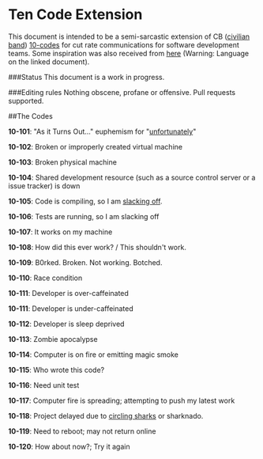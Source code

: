 # Ten Code Extension

This document is intended to be a semi-sarcastic extension of CB ([civilian band](https://en.wikipedia.org/wiki/Citizens_band_radio)) [10-codes](http://www.truckroadservice.com/10_codes.html) for cut rate communications for software development teams. Some inspiration was also received from [here](https://github.com/joho/7XX-rfc]) (Warning: Language on the linked document).

###Status
This document is a work in progress.

###Editing rules
Nothing obscene, profane or offensive. Pull requests supported.

##The Codes

**10-101**: "As it Turns Out..." euphemism for "[unfortunately](http://dilbert.com/strip/2011-09-16)"

**10-102**: Broken or improperly created virtual machine

**10-103**: Broken physical machine

**10-104**: Shared development resource (such as a source control server or a issue tracker) is down

**10-105**: Code is compiling, so I am [slacking off](https://xkcd.com/303/).

**10-106**: Tests are running, so I am slacking off

**10-107**: It works on my machine

**10-108**: How did this ever work? / This shouldn't work.

**10-109**: B0rked. Broken. Not working. Botched.

**10-110**: Race condition

**10-111**: Developer is over-caffeinated

**10-111**: Developer is under-caffeinated

**10-112**: Developer is sleep deprived

**10-113**: Zombie apocalypse

**10-114**: Computer is on fire or emitting magic smoke

**10-115**: Who wrote this code?

**10-116**: Need unit test

**10-117**: Computer fire is spreading; attempting to push my latest work

**10-118**: Project delayed due to [circling sharks](https://xkcd.com/349/) or sharknado.

**10-119**: Need to reboot; may not return online

**10-120**: How about now?; Try it again


